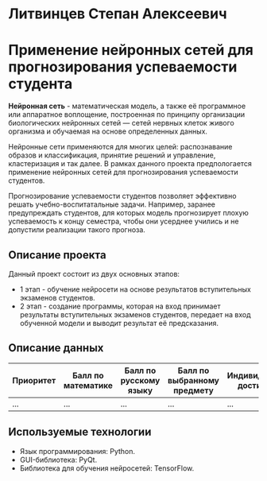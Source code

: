 # Литвинцев Степан Алексеевич
# Применение нейронных сетей для прогнозирования успеваемости студента
  **Нейронная сеть** - математическая модель, а также её программное или аппаратное воплощение, построенная по принципу организации биологических нейронных сетей — сетей нервных клеток живого организма и обучаемая на основе определенных данных.
  
  Нейронные сети применяются для многих целей: распознавание образов и классификация, принятие решений и управление, кластеризация и так далее. В рамках данного проекта предпологается применение нейронных сетей для прогнозирования успеваемости студентов.
  
  Прогнозирование успеваемости студентов позволяет эффективно решать учебно-воспитатальные задачи. Например, заранее предупреждать студентов, для которых модель прогнозирует плохую успеваемость к концу семестра, чтобы они усерднее учились и не допустили реализации такого прогноза.
## Описание проекта
Данный проект состоит из двух основных этапов:
- 1 этап - обучение нейросети на основе результатов вступительных экзаменов студентов.
- 2 этап - создание программы, которая на вход принимает результаты вступительных экзаменов студентов, передает на вход обученной модели и выводит результат её предсказания.
## Описание данных
|Приоритет|Балл по математике|Балл по русскому языку|Балл по выбранному предмету|Индивидуальные достижения|Наличие серебрянной медали|Наличие золотой медали|
|---------|------------------|----------------------|---------------------------|-------------------------|--------------------------|----------------------|
|...      |...               |...                   |...                        |...                      |...                       |...                   |
## Используемые технологии
- Язык программирования: Python.
- GUI-библиотека: PyQt.
- Библиотека для обучения нейросетей: TensorFlow.
